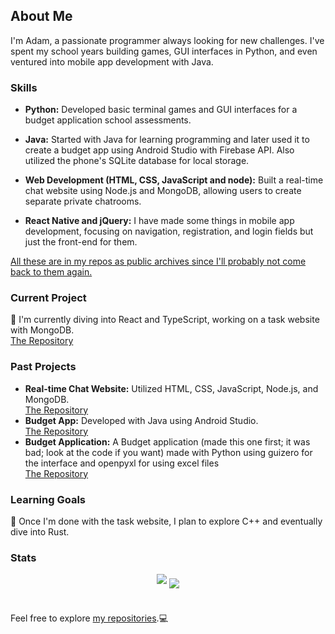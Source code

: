 ## About Me

I'm Adam, a passionate programmer always looking for new challenges. I've spent my school years building games, GUI interfaces in Python, and even ventured into mobile app development with Java.

### Skills

- **Python:** Developed basic terminal games and GUI interfaces for a budget application school assessments.<br>
  
- **Java:** Started with Java for learning programming and later used it to create a budget app using Android Studio with Firebase API. Also utilized the phone's SQLite database for local storage.<br>

- **Web Development (HTML, CSS, JavaScript and node):** Built a real-time chat website using Node.js and MongoDB, allowing users to create separate private chatrooms.<br>

- **React Native and jQuery:** I have made some things in mobile app development, focusing on navigation, registration, and login fields but just the front-end for them.

<ins>All these are in my repos as public archives since I'll probably not come back to them again.</ins>

### Current Project

🌱 I'm currently diving into React and TypeScript, working on a task website with MongoDB.<br>
[The Repository](https://github.com/AdamB64/my-task-manager)

### Past Projects

- **Real-time Chat Website:** Utilized HTML, CSS, JavaScript, Node.js, and MongoDB.<br>
  [The Repository](https://github.com/AdamB64/realtime_chat)
- **Budget App:** Developed with Java using
  Android Studio.<br>
  [The Repository](https://github.com/AdamB64/Budget)
- **Budget Application:** A Budget application (made this one first; it was bad; look at the code if you want) made with Python using guizero for the interface and openpyxl for using excel files<br>
  [The Repository](https://github.com/AdamB64/graded-unit)

### Learning Goals

🔭 Once I'm done with the task website, I plan to explore C++ and eventually dive into Rust.

### Stats
<div align="center">
<img align="center" style="margin-bottom: 1em" src="https://github-readme-stats.vercel.app/api?username=AdamB64&theme=slateorange&count_private=true&show_icons=true&include_all_commits=true" />
<img align="center" src="https://github-readme-stats.vercel.app/api/top-langs/?username=AdamB64&theme=slateorange&layout=compact&langs_count=6" />
</div>
<br>

Feel free to explore [my repositories](https://github.com/AdamB64?tab=repositories).💻
